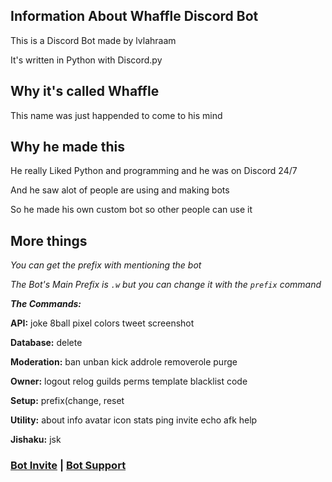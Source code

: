 <!-- ![Logo](https://i.postimg.cc/SQ2ZzSjg/MainLogo.webp) -->
## Information About Whaffle Discord Bot
This is a Discord Bot made by lvlahraam

It's written in Python with Discord.py

## Why it's called Whaffle
This name was just happended to come to his mind

## Why he made this
He really Liked Python and programming and he was on Discord 24/7

And he saw alot of people are using and making bots

So he made his own custom bot so other people can use it

## More things
*You can get the prefix with mentioning the bot*

*The Bot's Main Prefix is `.w` but you can change it with the `prefix` command*

***The Commands:***

**API:**
joke 8ball pixel colors tweet screenshot

**Database:**
delete

**Moderation:**
ban unban kick addrole removerole purge

**Owner:**
logout relog guilds perms template blacklist code

**Setup:**
prefix(change, reset

**Utility:**
about info avatar icon stats ping invite echo afk help

**Jishaku:**
jsk

### [Bot Invite](https://dsc.gg/whaffle-bot) | [Bot Support](https://dsc.gg/whaffle-support)

